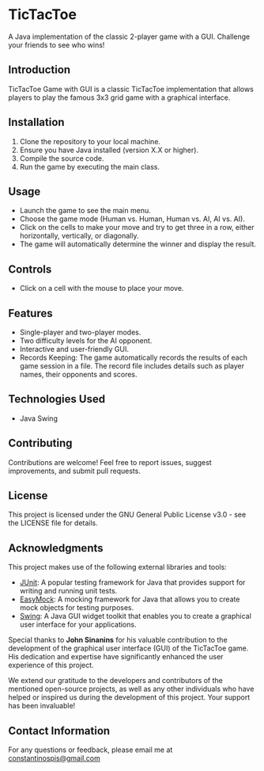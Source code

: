 # TicTacToe
A Java implementation of the classic 2-player game with a GUI. Challenge your friends to see who wins!

## Introduction
TicTacToe Game with GUI is a classic TicTacToe implementation that allows players to play the famous 3x3 grid game with a graphical interface.



## Installation
1. Clone the repository to your local machine.
2. Ensure you have Java installed (version X.X or higher).
3. Compile the source code.
4. Run the game by executing the main class.

## Usage
- Launch the game to see the main menu.
- Choose the game mode (Human vs. Human, Human vs. AI, AI vs. AI).
- Click on the cells to make your move and try to get three in a row, either horizontally, vertically, or diagonally.
- The game will automatically determine the winner and display the result.

## Controls
- Click on a cell with the mouse to place your move.

## Features
- Single-player and two-player modes.
- Two difficulty levels for the AI opponent.
- Interactive and user-friendly GUI.
- Records Keeping: The game automatically records the results of each game session in a file. The record file includes details such as player names, their opponents and scores.

## Technologies Used
- Java Swing

## Contributing
Contributions are welcome! Feel free to report issues, suggest improvements, and submit pull requests.

## License
This project is licensed under the GNU General Public License v3.0 - see the LICENSE file for details.

## Acknowledgments
This project makes use of the following external libraries and tools:

- [JUnit](https://junit.org/): A popular testing framework for Java that provides support for writing and running unit tests.
- [EasyMock](https://easymock.org/): A mocking framework for Java that allows you to create mock objects for testing purposes.
- [Swing](https://docs.oracle.com/javase/8/docs/technotes/guides/swing/): A Java GUI widget toolkit that enables you to create a graphical user interface for your applications.

Special thanks to **John Sinanins** for his valuable contribution to the development of the graphical user interface (GUI) of the TicTacToe game. His dedication and expertise have significantly enhanced the user experience of this project.

We extend our gratitude to the developers and contributors of the mentioned open-source projects, as well as any other individuals who have helped or inspired us during the development of this project. Your support has been invaluable!


## Contact Information
For any questions or feedback, please email me at constantinospis@gmail.com
